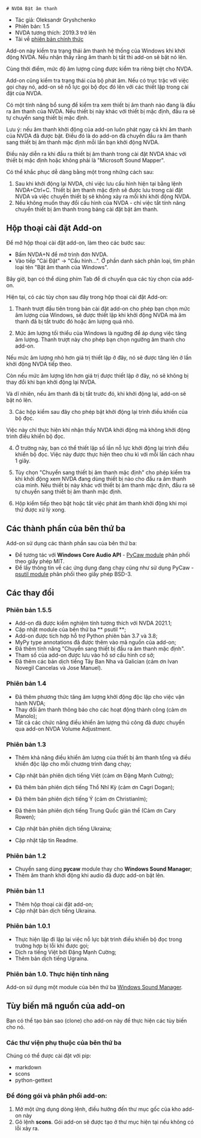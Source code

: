 ﻿    # NVDA Bật âm thanh

* Tác giả: Oleksandr Gryshchenko
* Phiên bản: 1.5
* NVDA tương thích: 2019.3 trở lên
* Tải về [phiên bản chính thức][1]

Add-on này kiểm tra trạng thái âm thanh hệ thống của Windows khi khởi động NVDA. Nếu nhận thấy rằng âm thanh bị tắt thì add-on sẽ  bật nó lên.

Cùng thời điểm, mức độ âm lượng cũng được kiểm tra riêng biệt cho NVDA.

Add-on cũng kiểm tra trạng thái của bộ phát âm. Nếu có trục trặc với việc gọi chạy nó, add-on sẽ nỗ lực gọi bộ đọc đó lên với các thiết lập trong cài đặt của NVDA.

Có một tính năng bổ sung để kiểm tra xem thiết bị âm thanh nào đang là đầu ra âm thanh của NVDA. Nếu thiết bị này khác với thiết bị mặc định, đầu ra sẽ tự chuyển sang thiết bị mặc định.

Lưu ý: nếu âm thanh khởi động của add-on luôn phát ngay cả khi âm thanh của NVDA đã được bật. Điều đó là do add-on đã chuyển đầu ra âm thanh sang thiết bị âm thanh mặc định mỗi lần bạn khởi động NVDA.

Điều này diễn ra khi đầu ra thiết bị âm thanh trong cài đặt NVDA khác với thiết bị mặc định hoặc không phải là "Microsoft Sound Mapper".

Có thể khắc phục dễ dàng bằng một trong những cách sau:

1. Sau khi khởi động lại NVDA, chỉ việc lưu cấu hình hiện tại bằng lệnh NVDA+Ctrl+C. Thiết bị âm thanh mặc định sẽ được lưu trong cài đặt NVDA  và việc chuyển thiết bị sẽ không xảy ra mỗi khi khởi động NVDA.
2. Nếu không muốn thay đổi cấu hình của NVDA - chỉ việc tắt  tính năng chuyển thiết bị âm thanh trong bảng cài đặt bật âm thanh.

## Hộp thoại cài đặt Add-on
Để mở hộp thoại cài đặt add-on, làm theo các bước sau:

* Bấm NVDA+N để mở trình đơn NVDA.
* Vào tiếp "Cài Đặt" -> "Cấu hình...". Ở phần danh sách phân loại, tìm phân loại tên "Bật âm thanh của Windows".

Bây giờ, bạn có thể dùng phím Tab để di chuyển qua các tùy chọn của add-on.

Hiện tại, có các tùy chọn sau đây trong hộp thoại cài đặt Add-on:

1. Thanh trượt đầu tiên trong bản cài đặt add-on cho phép bạn chọn  mức âm lượng của Windows, sẽ được thiết lập khi khởi động NVDA mà âm thanh đã bị tắt trước đó hoặc âm lượng quá nhỏ.

2. Mức âm lượng tối thiểu của Windows là ngưỡng để áp dụng việc tăng âm lượng. Thanh trượt này cho phép bạn chọn ngưỡng âm thanh cho add-on.

Nếu mức âm lượng nhỏ hơn giá trị thiết lập ở đây, nó sẽ được tăng lên ở lần khởi động NVDA tiếp theo.

Còn nếu mức âm lượng lớn hơn giá trị được thiết lập ở đây, nó sẽ không bị thay đổi khi bạn khởi động lại NVDA.

Và dĩ nhiên, nếu âm thanh đã bị tắt trước đó, khi khởi động lại, add-on sẽ bật nó lên.

3. Các hộp kiểm sau đây cho phép bật khởi động lại trình điều khiển của bộ đọc.

Việc này chỉ thực hiện khi nhận thấy NVDA khởi động mà không khởi động trình điều khiển bộ đọc.

4. Ở trường này, bạn có thể thiết lập số lần  nỗ lực khởi động lại trình điều khiển bộ đọc. Việc này được thực hiện theo chu kì với mỗi lần cách nhau 1 giây.

5. Tùy chọn "Chuyển sang thiết bị âm thanh mặc định" cho phép kiểm tra khi khởi động xem NVDA đang dùng thiết bị nào cho đầu ra âm thanh của mình. Nếu thiết bị này khác với thiết bị âm thanh mặc định, đầu ra sẽ tự chuyển sang thiết bị âm thanh mặc định.

6. Hộp kiểm tiếp theo bật hoặc tắt việc phát âm thanh khởi động khi mọi thứ được xử lý xong.

## Các thành phần của bên thứ ba
Add-on sử dụng các thành phần sau của bên thứ ba:

* Để tương tác với **Windows Core Audio API** - [PyCaw module](https://github.com/AndreMiras/pycaw/) phân phối theo giấy phép MIT.
* Để lấy thông tin về các ứng dụng đang chạy cũng như sử dụng PyCaw - [psutil module](https://github.com/giampaolo/psutil) phân phối theo giấy phép BSD-3.

## Các thay đổi

### Phiên bản 1.5.5
* Add-on đã được kiểm nghiệm tính tương thích với NVDA 2021.1;
* Cập nhật module của bên thứ ba ** psutil **;
* Add-on được tích hợp hỗ trợ Python phiên bản 3.7 và 3.8;
* MyPy type annotations đã được thêm vào mã nguồn của add-on;
 * Đã thêm tính năng   "Chuyển sang thiết bị đầu ra âm thanh mặc định".
 * Tham số của add-on được lưu vào hồ sơ cấu hình cơ sở;
 * Đã thêm các bản dịch tiếng Tây Ban Nha và Galician (cảm ơn Ivan Novegil Cancelas và Jose Manuel).
 
 ### Phiên bản 1.4
* Đã thêm phương thức tăng âm lượng khởi động độc lập cho việc vận hành NVDA;
* Thay đổi âm thanh thông báo cho các hoạt động thành công (cảm ơn Manolo);
* Tất cả các chức năng điều khiển âm lượng thủ công đã được chuyển qua add-on NVDA Volume Adjustment.

### Phiên bản 1.3
* Thêm khả năng điều khiển âm lượng của thiết bị âm thanh tổng và điều khiển độc lập cho mỗi chương trình đang chạy;
* Cập nhật bản phiên dịch tiếng Việt (cảm ơn Đặng Mạnh Cường);
* Đã thêm bản phiên dịch tiếng Thổ Nhĩ Kỳ (cảm ơn Cagri Dogan);
* Đã thêm bản phiên dịch tiếng Ý (cảm ơn Christianlm); 
* Đã thêm bản phiên dịch tiếng Trung Quốc giản thể (Cảm ơn Cary Rowen); 
* Cập nhật bản phiên dịch tiếng Ukraina;

* Cập nhật tập tin Readme.

### Phiên bản 1.2
* Chuyển sang dùng **pycaw** module thay cho **Windows Sound Manager**;
* Thêm âm thanh khởi động khi audio đã được add-on bật lên.

### Phiên bản 1.1
* Thêm hộp thoại cài đặt add-on;
* Cập nhật bản dịch tiếng Ukraina.

### Phiên bản 1.0.1
* Thực hiện lặp đi lặp lại việc nỗ lực bật trình điều khiển bộ đọc trong trường hợp bị lỗi khi được gọi;
* Dịch ra tiếng Việt bởi Đặng Mạnh Cường;
* Thêm bản dịch tiếng Ugraina.

### Phiên bản 1.0. Thực hiện tính năng
Add-on sử dụng một module của bên thứ ba [Windows Sound Manager][2].

## Tùy biến mã nguồn của add-on
Bạn có thể tạo bản sao (clone) cho add-on này để thực hiện các tùy biến cho nó.

### Các thư viện phụ thuộc của bên thứ ba
Chúng có thể được cài đặt với pip:
- markdown
- scons
- python-gettext

### Để đóng gói và phân phối add-on:
1. Mở một ứng dụng dòng lệnh, điều hướng đến thư mục gốc của kho add-on này
2. Gõ lệnh **scons**. Gói add-on sẽ được tạo ở thư mục hiện tại nếu không có lỗi xảy ra.

[1]: https://github.com/grisov/Unmute/releases/download/latest/unmute-1.5.2.nvda-addon
[2]: https://github.com/grisov/Unmute/releases/download/latest/unmute-1.5.3-dev.nvda-addon
